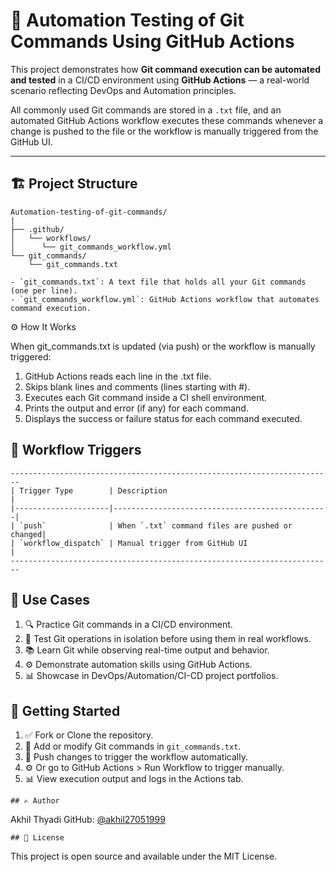 # 🚀 Automation Testing of Git Commands Using GitHub Actions

This project demonstrates how **Git command execution can be automated and tested** in a CI/CD environment using **GitHub Actions** — a real-world scenario reflecting DevOps and Automation principles.

All commonly used Git commands are stored in a `.txt` file, and an automated GitHub Actions workflow executes these commands whenever a change is pushed to the file or the workflow is manually triggered from the GitHub UI.

---

## 🏗️ Project Structure
```
Automation-testing-of-git-commands/
|
├── .github/ 
│   └── workflows/ 
│      └── git_commands_workflow.yml
└── git_commands/ 
    └── git_commands.txt 

- `git_commands.txt`: A text file that holds all your Git commands (one per line).
- `git_commands_workflow.yml`: GitHub Actions workflow that automates command execution.

```
⚙️ How It Works

When git_commands.txt is updated (via push) or the workflow is manually triggered:
  1. GitHub Actions reads each line in the .txt file.
  2. Skips blank lines and comments (lines starting with #).
  3. Executes each Git command inside a CI shell environment.
  4. Prints the output and error (if any) for each command.
  5. Displays the success or failure status for each command executed.


## 🚦 Workflow Triggers
```
------------------------------------------------------------------------
| Trigger Type        | Description                                    |
|---------------------|------------------------------------------------|
| `push`              | When `.txt` command files are pushed or changed|
| `workflow_dispatch` | Manual trigger from GitHub UI                  |
------------------------------------------------------------------------

```

## 📌 Use Cases

1. 🔍 Practice Git commands in a CI/CD environment.
2. 🧪 Test Git operations in isolation before using them in real workflows.
3. 📚 Learn Git while observing real-time output and behavior.
4. ⚙️ Demonstrate automation skills using GitHub Actions.
5. 📊 Showcase in DevOps/Automation/CI-CD project portfolios.

## 🏁 Getting Started

1. ✅ Fork or Clone the repository.
2. 📝 Add or modify Git commands in `git_commands.txt`.
3. 🔀 Push changes to trigger the workflow automatically.
4. ⚙️ Or go to GitHub Actions > Run Workflow to trigger manually.
5. 📊 View execution output and logs in the Actions tab.

```
## ✍️ Author
```
Akhil Thyadi
GitHub: [@akhil27051999](https://github.com/akhil27051999)

```
## 📜 License
```
This project is open source and available under the MIT License.
